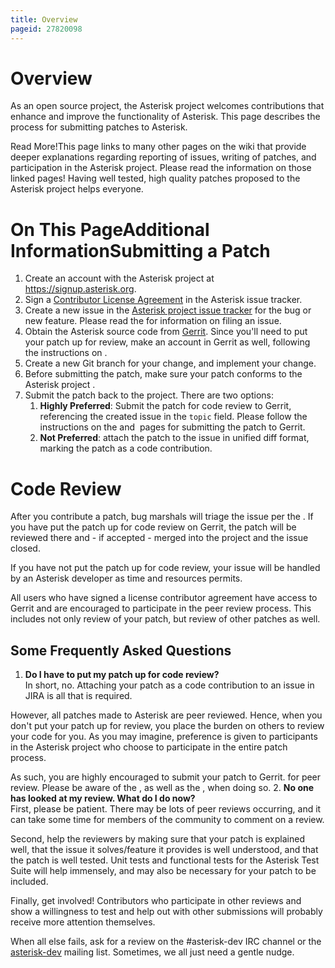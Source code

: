 ```yaml
---
title: Overview
pageid: 27820098
---
```


Overview
========

As an open source project, the Asterisk project welcomes contributions that enhance and improve the functionality of Asterisk. This page describes the process for submitting patches to Asterisk.

Read More!This page links to many other pages on the wiki that provide deeper explanations regarding reporting of issues, writing of patches, and participation in the Asterisk project. Please read the information on those linked pages! Having well tested, high quality patches proposed to the Asterisk project helps everyone.

On This PageAdditional InformationSubmitting a Patch
==================

1. Create an account with the Asterisk project at <https://signup.asterisk.org>.
2. Sign a [Contributor License Agreement](https://issues.asterisk.org/jira/secure/DigiumLicense.jspa) in the Asterisk issue tracker.
3. Create a new issue in the [Asterisk project issue tracker](https://issues.asterisk.org) for the bug or new feature. Please read the  for information on filing an issue.
4. Obtain the Asterisk source code from [Gerrit](https://gerrit.asterisk.org). Since you'll need to put your patch up for review, make an account in Gerrit as well, following the instructions on .
5. Create a new Git branch for your change, and implement your change.
6. Before submitting the patch, make sure your patch conforms to the Asterisk project .
7. Submit the patch back to the project. There are two options:
	1. **Highly Preferred**: Submit the patch for code review to Gerrit, referencing the created issue in the `topic` field. Please follow the instructions on the  and  pages for submitting the patch to Gerrit.
	2. **Not Preferred**: attach the patch to the issue in unified diff format, marking the patch as a code contribution.

Code Review
===========

After you contribute a patch, bug marshals will triage the issue per the . If you have put the patch up for code review on Gerrit, the patch will be reviewed there and - if accepted - merged into the project and the issue closed.

If you have not put the patch up for code review, your issue will be handled by an Asterisk developer as time and resources permits.

All users who have signed a license contributor agreement have access to Gerrit and are encouraged to participate in the peer review process. This includes not only review of your patch, but review of other patches as well.

Some Frequently Asked Questions
-------------------------------

1. **Do I have to put my patch up for code review?**  
In short, no. Attaching your patch as a code contribution to an issue in JIRA is all that is required.  
  
However, all patches made to Asterisk are peer reviewed. Hence, when you don't put your patch up for review, you place the burden on others to review your code for you. As you may imagine, preference is given to participants in the Asterisk project who choose to participate in the entire patch process.  
  
As such, you are highly encouraged to submit your patch to Gerrit. for peer review. Please be aware of the , as well as the , when doing so.
2. **No one has looked at my review. What do I do now?**  
First, please be patient. There may be lots of peer reviews occurring, and it can take some time for members of the community to comment on a review.  
  
Second, help the reviewers by making sure that your patch is explained well, that the issue it solves/feature it provides is well understood, and that the patch is well tested. Unit tests and functional tests for the Asterisk Test Suite will help immensely, and may also be necessary for your patch to be included.  
  
Finally, get involved! Contributors who participate in other reviews and show a willingness to test and help out with other submissions will probably receive more attention themselves.  
  
When all else fails, ask for a review on the #asterisk-dev IRC channel or the [asterisk-dev](http://lists.digium.com/) mailing list. Sometimes, we all just need a gentle nudge.

 

